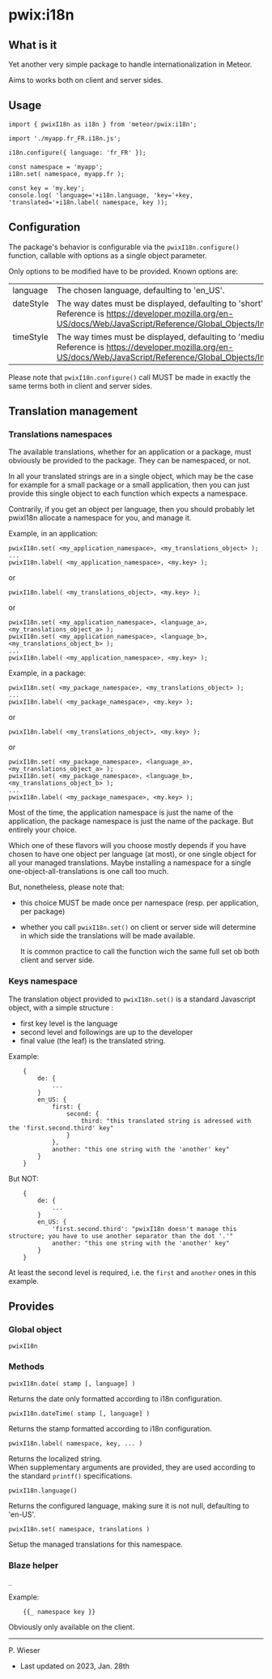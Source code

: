 # pwix:i18n

## What is it

Yet another very simple package to handle internationalization in Meteor.

Aims to works both on client and server sides.

## Usage

```
import { pwixI18n as i18n } from 'meteor/pwix:i18n';

import './myapp.fr_FR.i18n.js';

i18n.configure({ language: 'fr_FR' });

const namespace = 'myapp';
i18n.set( namespace, myapp.fr );

const key = 'my.key';
console.log( 'language='+i18n.language, 'key='+key, 'translated='+i18n.label( namespace, key ));
```

## Configuration

The package's behavior is configurable via the `pwixI18n.configure()` function, callable with options as a single object parameter.

Only options to be modified have to be provided. Known options are:

<table>
<tr><td style="vertical-align:top;">
language
</td><td style="vertical-align:top;">
The chosen language, defaulting to 'en_US'.
</td></tr>

<tr><td style="vertical-align:top;">
dateStyle
</td><td style="vertical-align:top;">
The way dates must be displayed, defaulting to 'short'.<br />
Reference is <a href="https://developer.mozilla.org/en-US/docs/Web/JavaScript/Reference/Global_Objects/Intl/DateTimeFormat">https://developer.mozilla.org/en-US/docs/Web/JavaScript/Reference/Global_Objects/Intl/DateTimeFormat</a>
</td></tr>

<tr><td style="vertical-align:top;">
timeStyle
</td><td style="vertical-align:top;">
The way times must be displayed, defaulting to 'medium'.<br />
Reference is <a href="https://developer.mozilla.org/en-US/docs/Web/JavaScript/Reference/Global_Objects/Intl/DateTimeFormat">https://developer.mozilla.org/en-US/docs/Web/JavaScript/Reference/Global_Objects/Intl/DateTimeFormat</a>
</td></tr>
</table>

Please note that `pwixI18n.configure()` call MUST be made in exactly the same terms both in client and server sides.

## Translation management

### Translations namespaces

The available translations, whether for an application or a package, must obviously be provided to the package.
They can be namespaced, or not.

In all your translated strings are in a single object, which may be the case for example for a small package or a small application, then you can just provide this single object to each function which expects a namespace.

Contrarily, if you get an object per language, then you should probably let pwixI18n allocate a namespace for you, and manage it.

Example, in an application:

```
pwixI18n.set( <my_application_namespace>, <my_translations_object> );
...
pwixI18n.label( <my_application_namespace>, <my.key> );
```
or
```
pwixI18n.label( <my_translations_object>, <my.key> );
```
or
```
pwixI18n.set( <my_application_namespace>, <language_a>, <my_translations_object_a> );
pwixI18n.set( <my_application_namespace>, <language_b>, <my_translations_object_b> );
...
pwixI18n.label( <my_application_namespace>, <my.key> );
```

Example, in a package:

```
pwixI18n.set( <my_package_namespace>, <my_translations_object> );
...
pwixI18n.label( <my_package_namespace>, <my.key> );
```
or
```
pwixI18n.label( <my_translations_object>, <my.key> );
```
or
```
pwixI18n.set( <my_package_namespace>, <language_a>, <my_translations_object_a> );
pwixI18n.set( <my_package_namespace>, <language_b>, <my_translations_object_b> );
...
pwixI18n.label( <my_package_namespace>, <my.key> );
```

Most of the time, the application namespace is just the name of the application, the package namespace is just the name of the package. But entirely your choice.

Which one of these flavors will you choose mostly depends if you have chosen to have one object per language (at most), or one single object for all your managed translations. Maybe installing a namespace for a single one-object-all-translations is one call too much.

But, nonetheless, please note that:

- this choice MUST be made once per namespace (resp. per application, per package)

- whether you call `pwixI18n.set()` on client or server side will determine in which side the translations will be made available.

    It is common practice to call the function wich the same full set ob both client and server side.

### Keys namespace

The translation object provided to `pwixI18n.set()` is a standard Javascript object, with a simple structure :

- first key level is the language
- second level and followings are up to the developer
- final value (the leaf) is the translated string.

Example:

```
    {
        de: {
            ...
        }
        en_US: {
            first: {
                second: {
                    third: "this translated string is adressed with the 'first.second.third' key"
                }
            },
            another: "this one string with the 'another' key"
        }
    }
```
But NOT:
```
    {
        de: {
            ...
        }
        en_US: {
            'first.second.third': "pwixI18n doesn't manage this structure; you have to use another separator than the dot '.'"
            another: "this one string with the 'another' key"
        }
    }
```

At least the second level is required, i.e. the `first` and `another` ones in this example.

## Provides

### Global object

`pwixI18n`

### Methods

`pwixI18n.date( stamp [, language] )`

Returns the date only formatted according to i18n configuration.

`pwixI18n.dateTime( stamp [, language] )`

Returns the stamp formatted according to i18n configuration.

`pwixI18n.label( namespace, key, ... )`

Returns the localized string.<br />
When supplementary arguments are provided, they are used according to the standard `printf()` specifications.

`pwixI18n.language()`

Returns the configured language, making sure it is not null, defaulting to 'en-US'.

`pwixI18n.set( namespace, translations )`

Setup the managed translations for this namespace.

### Blaze helper

`_`

Example:

```
    {{_ namespace key }}
```

Obviously only available on the client.

---
P. Wieser
- Last updated on 2023, Jan. 28th
